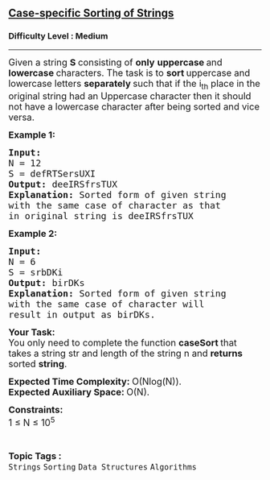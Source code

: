<h2><a href="https://www.geeksforgeeks.org/problems/case-specific-sorting-of-strings4845/1?page=1&category=Strings&sortBy=accuracy">Case-specific Sorting of Strings</a></h2><h3>Difficulty Level : Medium</h3><hr><div class="problems_problem_content__Xm_eO"><p><span style="font-size:18px">Given a string <strong>S </strong>consisting of <strong>only</strong>&nbsp;<strong>uppercase </strong>and <strong>lowercase </strong>characters. The task is to <strong>sort </strong>uppercase and lowercase letters <strong>separately </strong>such that if the i<sub>th</sub> place in the original string had an Uppercase character then it should not have a lowercase character after being sorted and vice versa.</span></p>

<p><strong><span style="font-size:18px">Example 1:</span></strong></p>

<pre><strong><span style="font-size:18px">Input:
</span></strong><span style="font-size:18px">N = 12
S = defRTSersUXI
<strong>Output: </strong>deeIRSfrsTUX<strong>
Explanation: </strong>Sorted form of given string
with the same case of character as that
in original string is deeIRSfrsTUX</span>
</pre>

<p><strong><span style="font-size:18px">Example 2:</span></strong></p>

<pre><strong><span style="font-size:18px">Input:
</span></strong><span style="font-size:18px">N = 6
S = srbDKi
<strong>Output: </strong>birDKs<strong>
Explanation: </strong>Sorted form of given string
with the same case of character will
result in output as birDKs.</span></pre>

<p><span style="font-size:18px"><strong>Your Task:</strong><br>
You only need to complete the function <strong>caseSort </strong>that takes&nbsp;a string str and length of the string n and&nbsp;<strong>returns </strong>sorted <strong>string</strong>.</span></p>

<p><span style="font-size:18px"><strong>Expected Time Complexity:&nbsp;</strong>O(Nlog(N)).<br>
<strong>Expected Auxiliary Space:&nbsp;</strong>O(N).</span></p>

<p><span style="font-size:18px"><strong>Constraints:</strong> </span><br>
<span style="font-size:18px">1 ≤ N ≤ 10<sup>5</sup></span></p>
</div><br><p><span style=font-size:18px><strong>Topic Tags : </strong><br><code>Strings</code>&nbsp;<code>Sorting</code>&nbsp;<code>Data Structures</code>&nbsp;<code>Algorithms</code>&nbsp;